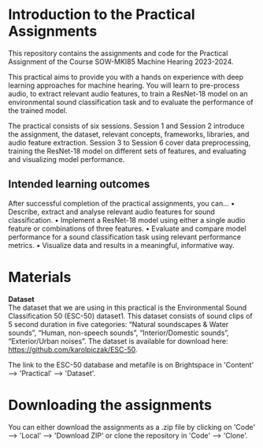 # Introduction to the Practical Assignments
This repository contains the assignments and code for the Practical Assignment of the Course SOW-MKI85 Machine Hearing 2023-2024. 

This practical aims to provide you with a hands on experience with deep learning approaches for machine hearing. You will learn to pre-process audio, to extract relevant audio features, to train a ResNet-18 model on an environmental sound classification task and to evaluate the performance of the trained model.

The practical consists of six sessions. Session 1 and Session 2 introduce the assignment, the dataset, relevant concepts, frameworks, libraries, and audio feature extraction. Session 3 to Session 6 cover data preprocessing, training the ResNet-18 model on different sets of features, and evaluating and visualizing model performance.

## Intended learning outcomes
After successful completion of the practical assignments, you can...
•	Describe, extract and analyse relevant audio features for sound classification.
•	Implement a ResNet-18 model using either a single audio feature or combinations of three features. 
•	Evaluate and compare model performance for a sound classification task using relevant performance metrics.
•	Visualize data and results in a meaningful, informative way. 

# Materials
**Dataset** <br>
The dataset that we are using in this practical is the Environmental Sound Classification 50 (ESC-50) dataset1. This dataset consists of sound clips of 5 second duration in five categories: “Natural soundscapes & Water sounds”, “Human, non-speech sounds”, “Interior/Domestic sounds”, “Exterior/Urban noises”. The dataset is available for download here: https://github.com/karolpiczak/ESC-50.  

The link to the ESC-50 database and metafile is on Brightspace in 'Content' --> 'Practical' --> 'Dataset'.  

# Downloading the assignments
You can either download the assignments as a .zip file by clicking on 'Code' --> 'Local' --> 'Download ZIP' or clone the repository in 'Code' --> 'Clone'.  



